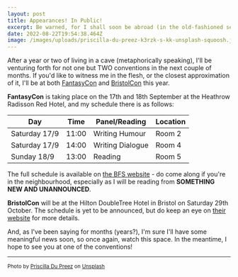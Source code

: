 ```yaml
---
layout: post
title: Appearances! In Public!
excerpt: Be warned, for I shall soon be abroad (in the old-fashioned sense)
date: 2022-08-22T19:54:38.464Z
image: /images/uploads/priscilla-du-preez-k3rzk-s-kk-unsplash-squoosh.jpg
---
```

After a year or two of living in a cave (metaphorically speaking), I'll be venturing forth for not one but TWO conventions in the next couple of months. If you'd like to witness me in the flesh, or the closest approximation of it, I'll be at both [FantasyCon](https://www.britishfantasysociety.org/category/fantasycon/) and [BristolCon](https://www.bristolcon.org/) this year.

**FantasyCon** is taking place on the 17th and 18th September at the Heathrow Radisson Red Hotel, and my schedule there is as follows:

| Day           | Time  | Panel/Reading    | Location |
|---------------|-------|------------------|----------|
| Saturday 17/9 | 11:00 | Writing Humour   | Room 2   |
| Saturday 17/9 | 14:00 | Writing Dialogue | Room 4   |
| Sunday 18/9   | 13:00 | Reading          | Room 5   |

The full schedule is available on [the BFS website](https://www.britishfantasysociety.org/fantasycon/fantasycon-programme/) - do come along if you're in the neighbourhood, especially as I will be reading from **SOMETHING NEW AND UNANNOUNCED**.

**BristolCon** will be at the Hilton DoubleTree Hotel in Bristol on Saturday 29th October. The schedule is yet to be announced, but do keep an eye on [their website](https://www.bristolcon.org/index.php?option=com_content&view=article&id=17) for more details.

And, as I've been saying for months (years?), I'm sure I'll have some meaningful news soon, so once again, watch this space. In the meantime, I hope to see you at one of the conventions!

---
<small>Photo by <a href="https://unsplash.com/@priscilladupreez?utm_source=unsplash&utm_medium=referral&utm_content=creditCopyText">Priscilla Du Preez</a> on <a href="https://unsplash.com/s/photos/convention?utm_source=unsplash&utm_medium=referral&utm_content=creditCopyText">Unsplash</a></small>